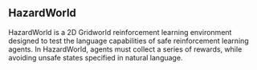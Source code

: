 ## HazardWorld

HazardWorld is a 2D Gridworld reinforcement learning environment designed to
test the language capabilities of safe reinforcement learning agents.
In HazardWorld, agents must collect a series of rewards, while avoiding
unsafe states specified in natural language.
